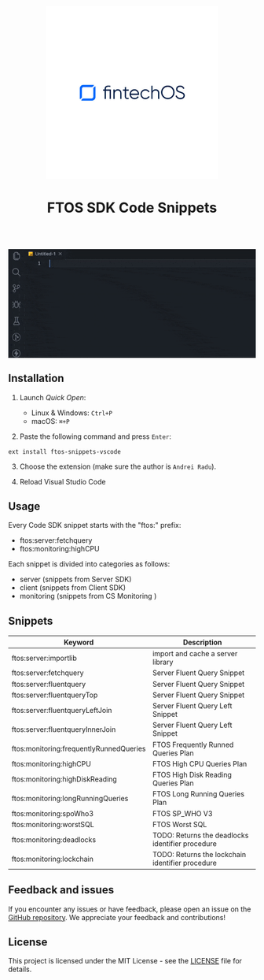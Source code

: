<p align="center">
    <p align="center">
        <img width="350" height="350" src="./images/logo_whitebg.jpg" alt="Logo" />
    </p>
    <h1 align="center"><b>FTOS SDK Code Snippets</b></h1>
    <br />
    <br />
    <p align="center">
        <img align="center" src="images/usage.gif" alt="Usage" />
    </p>
</p>

## Installation

1. Launch _Quick Open_:

   - Linux & Windows: `Ctrl+P`
   - macOS: `⌘+P`

2. Paste the following command and press `Enter`:

```shell
ext install ftos-snippets-vscode
```

3. Choose the extension (make sure the author is `Andrei Radu`).

4. Reload Visual Studio Code

## Usage

Every Code SDK snippet starts with the "ftos:" prefix:

- ftos:server:fetchquery
- ftos:monitoring:highCPU

Each snippet is divided into categories as follows:

- server (snippets from Server SDK)
- client (snippets from Client SDK)
- monitoring (snippets from CS Monitoring )

## Snippets

| Keyword                                 | Description                                      |
| --------------------------------------- | ------------------------------------------------ |
| ftos:server:importlib                   | import and cache a server library                |
| ftos:server:fetchquery                  | Server Fluent Query Snippet                      |
| ftos:server:fluentquery                 | Server Fluent Query Snippet                      |
| ftos:server:fluentqueryTop              | Server Fluent Query Snippet                      |
| ftos:server:fluentqueryLeftJoin         | Server Fluent Query Left Snippet                 |
| ftos:server:fluentqueryInnerJoin        | Server Fluent Query Left Snippet                 |
| ftos:monitoring:frequentlyRunnedQueries | FTOS Frequently Runned Queries Plan              |
| ftos:monitoring:highCPU                 | FTOS High CPU Queries Plan                       |
| ftos:monitoring:highDiskReading         | FTOS High Disk Reading Queries Plan              |
| ftos:monitoring:longRunningQueries      | FTOS Long Running Queries Plan                   |
| ftos:monitoring:spoWho3                 | FTOS SP_WHO V3                                   |
| ftos:monitoring:worstSQL                | FTOS Worst SQL                                   |
| ftos:monitoring:deadlocks               | TODO: Returns the deadlocks identifier procedure |
| ftos:monitoring:lockchain               | TODO: Returns the lockchain identifier procedure |

## Feedback and issues

If you encounter any issues or have feedback, please open an issue on
the [GitHub repository](https://github.com/aandreiradu/ftos-snippets-vscode/issues). We appreciate your feedback
and contributions!

## License

This project is licensed under the MIT License - see the [LICENSE](./LICENSE) file for details.
